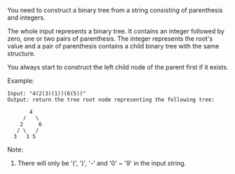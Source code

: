 You need to construct a binary tree from a string consisting of parenthesis and integers.

The whole input represents a binary tree. It contains an integer followed by zero, one or two pairs of parenthesis. The integer represents the root's value and a pair of parenthesis contains a child binary tree with the same structure.

You always start to construct the left child node of the parent first if it exists.

Example:

~~~
Input: "4(2(3)(1))(6(5))"
Output: return the tree root node representing the following tree:

       4
     /   \
    2     6
   / \   /
  3   1 5
~~~

Note:

1. There will only be '(', ')', '-' and '0' ~ '9' in the input string.
